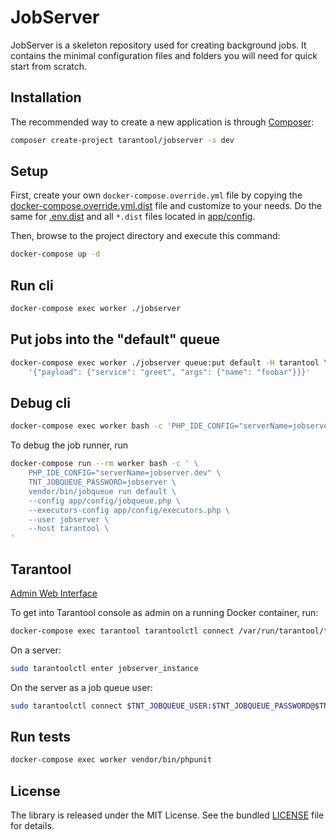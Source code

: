 # JobServer

JobServer is a skeleton repository used for creating background jobs. 
It contains the minimal configuration files and folders you will need for quick start from scratch.


## Installation

The recommended way to create a new application is through [Composer](http://getcomposer.org):

```sh
composer create-project tarantool/jobserver -s dev
```


## Setup

First, create your own `docker-compose.override.yml` file by copying 
the [docker-compose.override.yml.dist](docker-compose.override.yml.dist) file and customize to your needs.
Do the same for [.env.dist](.env.dist) and all `*.dist` files located in [app/config](app/config).

Then, browse to the project directory and execute this command:

```bash
docker-compose up -d
```


## Run cli

```bash
docker-compose exec worker ./jobserver
```


## Put jobs into the "default" queue

```bash
docker-compose exec worker ./jobserver queue:put default -H tarantool \
    '{"payload": {"service": "greet", "args": {"name": "foobar"}}}'
``` 


## Debug cli

```bash
docker-compose exec worker bash -c 'PHP_IDE_CONFIG="serverName=jobserver.dev" ./jobserver'
```

To debug the job runner, run

```bash
docker-compose run --rm worker bash -c ' \
    PHP_IDE_CONFIG="serverName=jobserver.dev" \
    TNT_JOBQUEUE_PASSWORD=jobserver \
    vendor/bin/jobqueue run default \
    --config app/config/jobqueue.php \
    --executors-config app/config/executors.php \
    --user jobserver \
    --host tarantool \
'
```


## Tarantool

[Admin Web Interface](http://localhost:8001/)

To get into Tarantool console as admin on a running Docker container, run:

```bash
docker-compose exec tarantool tarantoolctl connect /var/run/tarantool/tarantool.sock
```

On a server:

```bash
sudo tarantoolctl enter jobserver_instance
```

On the server as a job queue user:

```bash
sudo tarantoolctl connect $TNT_JOBQUEUE_USER:$TNT_JOBQUEUE_PASSWORD@$TNT_JOBQUEUE_HOST:3301
```


## Run tests

```bash
docker-compose exec worker vendor/bin/phpunit
```


## License

The library is released under the MIT License. See the bundled [LICENSE](LICENSE) file for details.
